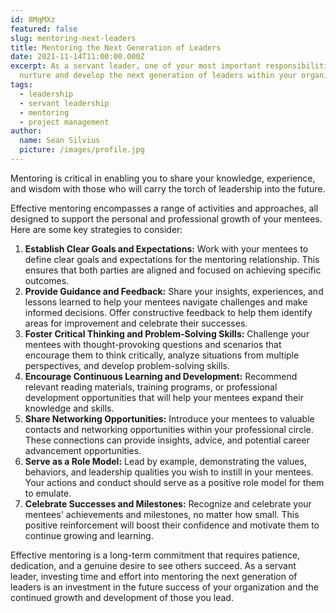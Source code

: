 ```yaml
---
id: 8MqMXz
featured: false
slug: mentoring-next-leaders
title: Mentoring the Next Generation of Leaders
date: 2021-11-14T11:00:00.000Z
excerpt: As a servant leader, one of your most important responsibilities is to
  nurture and develop the next generation of leaders within your organization.
tags:
  - leadership
  - servant leadership
  - mentoring
  - project management
author:
  name: Sean Silvius
  picture: /images/profile.jpg
---
```


Mentoring is critical in enabling you to share your knowledge, experience, and wisdom with those who will carry the torch of leadership into the future.

Effective mentoring encompasses a range of activities and approaches, all designed to support the personal and professional growth of your mentees. Here are some key strategies to consider:

1. **Establish Clear Goals and Expectations:** Work with your mentees to define clear goals and expectations for the mentoring relationship. This ensures that both parties are aligned and focused on achieving specific outcomes.
2. **Provide Guidance and Feedback:** Share your insights, experiences, and lessons learned to help your mentees navigate challenges and make informed decisions. Offer constructive feedback to help them identify areas for improvement and celebrate their successes.
3. **Foster Critical Thinking and Problem-Solving Skills:** Challenge your mentees with thought-provoking questions and scenarios that encourage them to think critically, analyze situations from multiple perspectives, and develop problem-solving skills.
4. **Encourage Continuous Learning and Development:** Recommend relevant reading materials, training programs, or professional development opportunities that will help your mentees expand their knowledge and skills.
5. **Share Networking Opportunities:** Introduce your mentees to valuable contacts and networking opportunities within your professional circle. These connections can provide insights, advice, and potential career advancement opportunities.
6. **Serve as a Role Model:** Lead by example, demonstrating the values, behaviors, and leadership qualities you wish to instill in your mentees. Your actions and conduct should serve as a positive role model for them to emulate.
7. **Celebrate Successes and Milestones:** Recognize and celebrate your mentees' achievements and milestones, no matter how small. This positive reinforcement will boost their confidence and motivate them to continue growing and learning.

Effective mentoring is a long-term commitment that requires patience, dedication, and a genuine desire to see others succeed. As a servant leader, investing time and effort into mentoring the next generation of leaders is an investment in the future success of your organization and the continued growth and development of those you lead.